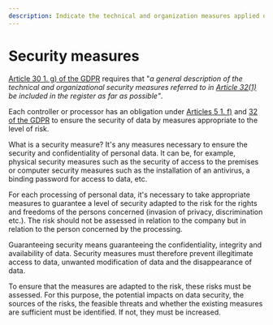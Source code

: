 ```yaml
---
description: Indicate the technical and organization measures applied on this processing.
---
```


# Security measures

[Article 30 1. g) of the GDPR](https://eur-lex.europa.eu/eli/reg/2016/679/oj#d1e3265-1-1) requires that "_a general description of the technical and organizational security measures referred to in_ [_Article 32(1)_](https://eur-lex.europa.eu/eli/reg/2016/679/oj#d1e3383-1-1) _be included in the register as far as possible"_.

Each controller or processor has an obligation under [Articles 5 1. f)](https://eur-lex.europa.eu/eli/reg/2016/679/oj#d1e1807-1-1) and [32 of the GDPR](https://eur-lex.europa.eu/eli/reg/2016/679/oj#d1e3383-1-1) to ensure the security of data by measures appropriate to the level of risk.&#x20;

What is a security measure? It's any measures necessary to ensure the security and confidentiality of personal data. It can be, for example, physical security measures such as the security of access to the premises or computer security measures such as the installation of an antivirus, a binding password for access to data, etc.&#x20;

For each processing of personal data, it's necessary to take appropriate measures to guarantee a level of security adapted to the risk for the rights and freedoms of the persons concerned (invasion of privacy, discrimination etc.). The risk should not be assessed in relation to the company but in relation to the person concerned by the processing.

Guaranteeing security means guaranteeing the confidentiality, integrity and availability of data. Security measures must therefore prevent illegitimate access to data, unwanted modification of data and the disappearance of data.&#x20;

To ensure that the measures are adapted to the risk, these risks must be assessed. For this purpose, the potential impacts on data security, the sources of the risks, the feasible threats and whether the existing measures are sufficient must be identified. If not, they must be increased.
